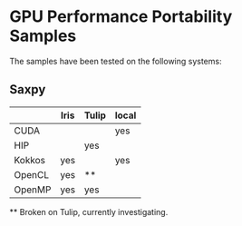 # GPU Performance Portability Samples

The samples have been tested on the following systems:

## Saxpy

|        | Iris | Tulip  | local |
|--------|------|--------|-------|
| CUDA   |      |        | yes   |
| HIP    |      | yes    |       |
| Kokkos | yes  |        | yes   |
| OpenCL | yes  | \*\*   |       |
| OpenMP | yes  | yes    |       |

\*\* Broken on Tulip, currently investigating.
